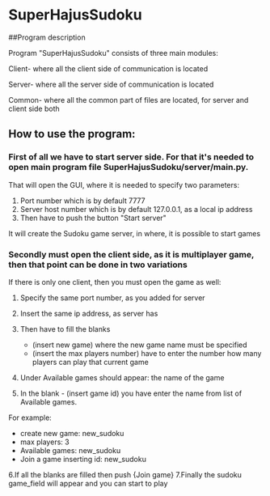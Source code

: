 # SuperHajusSudoku

##Program description

Program "SuperHajusSudoku" consists of three main modules:

Client- where all the client side of communication is located

Server- where all the server side of communication is located

Common- where all the common part of files are located, for server and client side both


## How to use the program:

### First of all we have to start server side. For that it's needed to open main program file SuperHajusSudoku/server/main.py.

That will open the GUI, where it is needed to specify two parameters:

 1. Port number which is by default 7777
 2. Server host number which is by default 127.0.0.1, as a local ip address
 3. Then have to push the button "Start server"

It will create the Sudoku game server, in where, it is possible to start games


### Secondly must open the client side, as it is multiplayer game, then that point can be done in two variations

If there is only one client, then you must open the game as well:

1. Specify the same port number, as you added for server
2. Insert the same ip address, as server has
3. Then have to fill the blanks
   - (insert new game) where the new game name must be specified
   - (insert the max players number) have to enter the number how many players can play that current game

4. Under Available games should appear: the name of the game
5. In the blank - (insert game id) you have enter the name from list of Available games.

For example:
- create new game: new_sudoku
- max players: 3
- Available games: new_sudoku
- Join a game inserting id: new_sudoku

6.If all the blanks are filled then push {Join game}
7.Finally the sudoku game_field will appear and you can start to play



